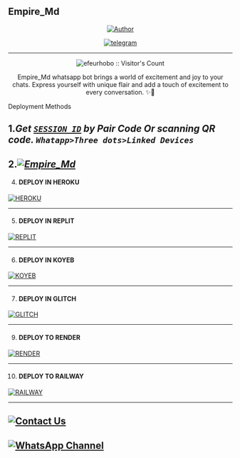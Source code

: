 ## Empire_Md
<p align="center">
<a href="https://github.com/efeurhobo"><img title="Author" src="https://i.imgur.com/2iHR6dE.jpeg?style=for-the-badge&logo=github"></a>

<p align="center">

  <a aria-label="Join our chats" href="https://t.me/only_one_empire_channel" target="_blank">
    <img alt="telegram" src="https://img.shields.io/badge/Join Group-25D366?style=for-the-badge&logo=telegram&logoColor=white" />
  </a>
 
---

 <p align="center"><img src="https://profile-counter.glitch.me/{Empire_Md}/count.svg" alt="efeurhobo :: Visitor's Count" old_src="https://profile-counter.glitch.me/{efeurhobo}/count.svg" /></p>


  <p align="center"> Empire_Md whatsapp bot brings a world of excitement and joy to your chats. Express yourself with unique flair and add a touch of excitement to every conversation. ✨🤖 </p


Deployment Methods
  
 1.***Get [`SESSION ID`](https://suhail-md-vtsf.onrender.com/)  by Pair Code Or scanning QR code. `Whatapp>Three dots>Linked Devices`***
------------------------------------------------
2.***<a href="https://github.com/efeurhobo/Empire_Md/fork"><img title="Empire_Md" src="https://img.shields.io/badge/FORK-Empire_Md-h?color=blue&style=for-the-badge&logo=stackshare"></a>***
------------------------------------------------
 4.  #### DEPLOY IN HEROKU 

<a href="https://heroku.com/deploy?template=https://github.com/efeurhobo/Empire_Md" target="_blank">
    <img alt="HEROKU" src="https://img.shields.io/badge/HEROKU-h?color=6762A6&style=for-the-badge&logo=heroku" />
</a>

--------
5.  #### DEPLOY IN REPLIT

   <a href="https://replit.com/github/efeurhobo/Empire_Md" target="_blank">
    <img alt="REPLIT" src="https://img.shields.io/badge/REPLIT-h?color=orange&style=for-the-badge&logo=replit" />
</a>

--------
6.  #### DEPLOY IN KOYEB

<a href="https://app.koyeb.com/deploy?name=Empire_Md&type=git&builder=dockerfile&dockerfile=lib%2FDockerfile&env%5BSESSION_ID%5D=&env%5BOWNER_NUMBER%5D=&ports=8000%3Bhttp%3B%2F&plan=free">
    <img alt="KOYEB" src="https://img.shields.io/badge/KOYEB-h?color=blue&style=for-the-badge&logo=koyeb&logoColor=white" />
</a>

--------
7.  #### DEPLOY IN GLITCH

<a href="https://glitch.com/edit/#!/import/github/efeurhobo/Empire_Md" target="_blank">
    <img alt="GLITCH" src="https://img.shields.io/badge/GLITCH-h?color=pink&style=for-the-badge&logo=glitch" />
</a>

--------

9. #### DEPLOY TO RENDER

<a href="https://render.com/deploy?repo=https://github.com/efeurhobo/Empire_Md" target="_blank">
    <img alt="RENDER" src="https://img.shields.io/badge/RENDER-h?color=blueviolet&style=for-the-badge&logo=render" />
</a>

----------------------------------------
10. #### DEPLOY TO RAILWAY

<a href="https://railway.app/new/template?template=https://github.com/efeurhobo/Empire_Md" target="_blank">
    <img alt="RAILWAY" src="https://img.shields.io/badge/RAILWAY-h?color=0B0D0E&style=for-the-badge&logo=railway" />
</a>

----------------------------------------
[![Contact Us](https://img.shields.io/badge/Contact%20Us-Click%20Here-brightgreen)](https://onlyoneempire.vercel.app/)
-------------------------------------------
[![WhatsApp Channel](https://img.shields.io/badge/WhatsApp_Channel-25D366?style=for-the-badge&logo=whatsapp&logoColor=white)](https://whatsapp.com/channel/0029VajVvpQIyPtUbYt3Oz0k)
--------
